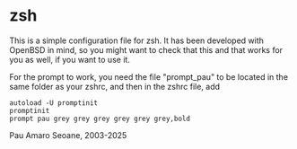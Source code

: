 # zsh
This is a simple configuration file for zsh. It has been developed
with OpenBSD in mind, so you might want to check that this and 
that works for you as well, if you want to use it.

For the prompt to work, you need the file "prompt_pau" to be located
in the same folder as your zshrc, and then in the zshrc file, add
```
autoload -U promptinit
promptinit
prompt pau grey grey grey grey grey grey,bold
```



Pau Amaro Seoane, 2003-2025
